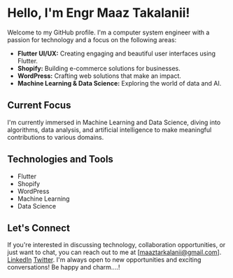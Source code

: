# Hello, I'm Engr Maaz Takalanii!
Welcome to my GitHub profile. I'm a computer system engineer with a passion for technology and a focus on the following areas:

- **Flutter UI/UX:** Creating engaging and beautiful user interfaces using Flutter.
- **Shopify:** Building e-commerce solutions for businesses.
- **WordPress:** Crafting web solutions that make an impact.
- **Machine Learning & Data Science:** Exploring the world of data and AI.

## Current Focus

I'm currently immersed in Machine Learning and Data Science, diving into algorithms, data analysis, and artificial intelligence to make meaningful contributions to various domains.

## Technologies and Tools

- Flutter
- Shopify
- WordPress
- Machine Learning
- Data Science

## Let's Connect

If you're interested in discussing technology, collaboration opportunities, or just want to chat, you can reach out to me at 
[maaztarkalanii@gmail.com].
[LinkedIn](https://www.linkedin.com/in/yourprofile)
[Twitter](https://twitter.com/yourhandle). 
I'm always open to new opportunities and exciting conversations!
Be happy and charm....!
